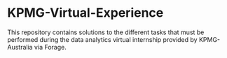 # KPMG-Virtual-Experience
This repository contains solutions to the different tasks that must be performed during the data analytics virtual internship provided by KPMG-Australia via Forage.
